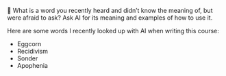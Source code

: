 🤔 What is a word you recently heard and didn’t know the meaning of, but were afraid to ask? Ask AI for its meaning and examples of how to use it.

Here are some words I recently looked up with AI when writing this course:

- Eggcorn
- Recidivism
- Sonder
- Apophenia